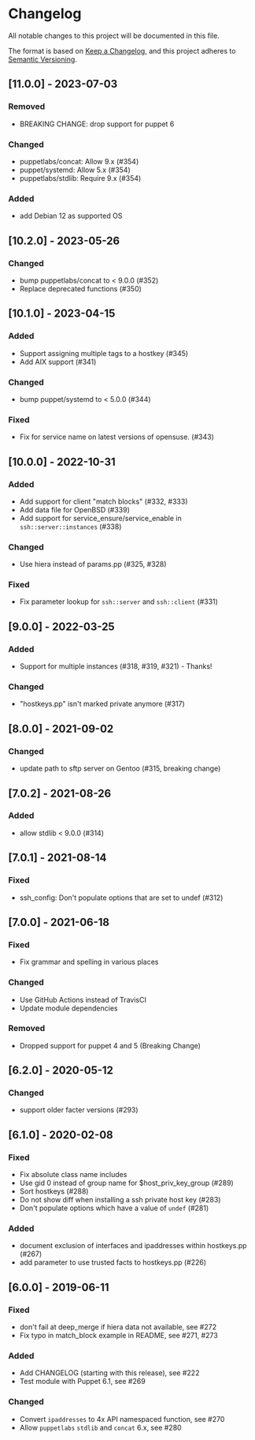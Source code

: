 # Changelog

All notable changes to this project will be documented in this file.

The format is based on [Keep a Changelog](https://keepachangelog.com/en/1.0.0/),
and this project adheres to [Semantic Versioning](https://semver.org/spec/v2.0.0.html).

## [11.0.0] - 2023-07-03

### Removed

- BREAKING CHANGE: drop support for puppet 6

### Changed

- puppetlabs/concat: Allow 9.x (#354)
- puppet/systemd: Allow 5.x (#354)
- puppetlabs/stdlib: Require 9.x (#354)

### Added

- add Debian 12 as supported OS

## [10.2.0] - 2023-05-26

### Changed

- bump puppetlabs/concat to < 9.0.0 (#352)
- Replace deprecated functions (#350)

## [10.1.0] - 2023-04-15

### Added

- Support assigning multiple tags to a hostkey (#345)
- Add AIX support (#341)

### Changed

- bump puppet/systemd to < 5.0.0 (#344)

### Fixed

- Fix for service name on latest versions of opensuse. (#343)

## [10.0.0] - 2022-10-31

### Added

- Add support for client "match blocks" (#332, #333)
- Add data file for OpenBSD (#339)
- Add support for service_ensure/service_enable in `ssh::server::instances` (#338)

### Changed

- Use hiera instead of params.pp (#325, #328)

### Fixed

- Fix parameter lookup for `ssh::server` and `ssh::client` (#331)

## [9.0.0] - 2022-03-25

### Added

- Support for multiple instances (#318, #319, #321) - Thanks!

### Changed

- "hostkeys.pp" isn't marked private anymore (#317)

## [8.0.0] - 2021-09-02

### Changed

- update path to sftp server on Gentoo (#315, breaking change)

## [7.0.2] - 2021-08-26

### Added

- allow stdlib < 9.0.0 (#314)

## [7.0.1] - 2021-08-14

### Fixed

- ssh_config: Don't populate options that are set to undef (#312)

## [7.0.0] - 2021-06-18

### Fixed

- Fix grammar and spelling in various places

### Changed

- Use GitHub Actions instead of TravisCI
- Update module dependencies

### Removed

- Dropped support for puppet 4 and 5 (Breaking Change)

## [6.2.0] - 2020-05-12

### Changed

- support older facter versions (#293)

## [6.1.0] - 2020-02-08

### Fixed

- Fix absolute class name includes
- Use gid 0 instead of group name for $host_priv_key_group (#289)
- Sort hostkeys (#288)
- Do not show diff when installing a ssh private host key (#283)
- Don't populate options which have a value of `undef` (#281)

### Added

- document exclusion of interfaces and ipaddresses within hostkeys.pp (#267)
- add parameter to use trusted facts to hostkeys.pp (#226)

## [6.0.0] - 2019-06-11

### Fixed

- don't fail at deep_merge if hiera data not available, see #272
- Fix typo in match_block example in README, see #271, #273

### Added

- Add CHANGELOG (starting with this release), see #222
- Test module with Puppet 6.1, see #269

### Changed

- Convert `ipaddresses` to 4x API namespaced function, see #270
- Allow `puppetlabs` `stdlib` and `concat` 6.x, see #280
